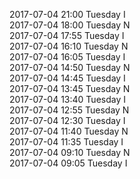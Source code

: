 2017-07-04 21:00 Tuesday  I  
2017-07-04 18:00 Tuesday  N  
2017-07-04 17:55 Tuesday  I  
2017-07-04 16:10 Tuesday  N  
2017-07-04 16:05 Tuesday  I  
2017-07-04 14:50 Tuesday  N  
2017-07-04 14:45 Tuesday  I  
2017-07-04 13:45 Tuesday  N  
2017-07-04 13:40 Tuesday  I  
2017-07-04 12:55 Tuesday  N  
2017-07-04 12:30 Tuesday  I  
2017-07-04 11:40 Tuesday  N  
2017-07-04 11:35 Tuesday  I  
2017-07-04 09:10 Tuesday  N  
2017-07-04 09:05 Tuesday  I  
